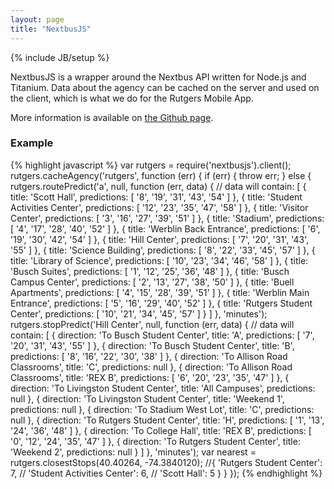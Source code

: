 ```yaml
---
layout: page
title: "NextbusJS"
---
```

{% include JB/setup %}

NextbusJS is a wrapper around the Nextbus API written for Node.js and Titanium.
Data about the agency can be cached on the server and used on the client,
which is what we do for the Rutgers Mobile App.

More information is available on 
[the Github page](https://github.com/rf/nextbusjs).

### Example


{% highlight javascript %}
var rutgers = require('nextbusjs').client();
rutgers.cacheAgency('rutgers', function (err) {
   if (err) {
      throw err;
   } else {
      rutgers.routePredict('a', null, function (err, data) {
         // data will contain:
         [ { title: 'Scott Hall',
             predictions: [ '8', '19', '31', '43', '54' ] },
           { title: 'Student Activities Center',
             predictions: [ '12', '23', '35', '47', '58' ] },
           { title: 'Visitor Center',
             predictions: [ '3', '16', '27', '39', '51' ] },
           { title: 'Stadium',
             predictions: [ '4', '17', '28', '40', '52' ] },
           { title: 'Werblin Back Entrance',
             predictions: [ '6', '19', '30', '42', '54' ] },
           { title: 'Hill Center',
             predictions: [ '7', '20', '31', '43', '55' ] },
           { title: 'Science Building',
             predictions: [ '8', '22', '33', '45', '57' ] },
           { title: 'Library of Science',
             predictions: [ '10', '23', '34', '46', '58' ] },
           { title: 'Busch Suites',
             predictions: [ '1', '12', '25', '36', '48' ] },
           { title: 'Busch Campus Center',
             predictions: [ '2', '13', '27', '38', '50' ] },
           { title: 'Buell Apartments',
             predictions: [ '4', '15', '28', '39', '51' ] },
           { title: 'Werblin Main Entrance',
             predictions: [ '5', '16', '29', '40', '52' ] },
           { title: 'Rutgers Student Center',
             predictions: [ '10', '21', '34', '45', '57' ] } ]
      }, 'minutes');
      rutgers.stopPredict('Hill Center', null, function (err, data) {
         // data will contain:
         [ { direction: 'To Busch Student Center',
             title: 'A',
             predictions: [ '7', '20', '31', '43', '55' ] },
           { direction: 'To Busch Student Center',
             title: 'B',
             predictions: [ '8', '16', '22', '30', '38' ] },
           { direction: 'To Allison Road Classrooms',
             title: 'C',
             predictions: null },
           { direction: 'To Allison Road Classrooms',
             title: 'REX B',
             predictions: [ '6', '20', '23', '35', '47' ] },
           { direction: 'To Livingston Student Center',
             title: 'All Campuses',
             predictions: null },
           { direction: 'To Livingston Student Center',
             title: 'Weekend 1',
             predictions: null },
           { direction: 'To Stadium West Lot',
             title: 'C',
             predictions: null },
           { direction: 'To Rutgers Student Center',
             title: 'H',
             predictions: [ '1', '13', '24', '36', '48' ] },
           { direction: 'To College Hall',
             title: 'REX B',
             predictions: [ '0', '12', '24', '35', '47' ] },
           { direction: 'To Rutgers Student Center',
             title: 'Weekend 2',
             predictions: null } ]
      }, 'minutes');
      var nearest = rutgers.closestStops(40.40264, -74.3840120);
      //{ 'Rutgers Student Center': 7,
      //  'Student Activities Center': 6,
      //  'Scott Hall': 5 }
   }
});
{% endhighlight %}

